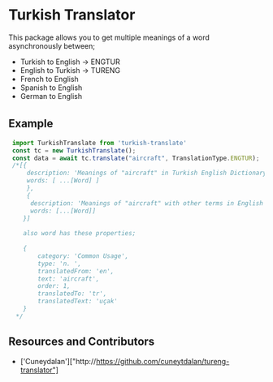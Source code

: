 # Turkish Translator

This package allows you to get multiple meanings of a word asynchronously between;

+ Turkish to English -> ENGTUR
+ English to Turkish -> TURENG
+ French to English
+ Spanish to English
+ German to English

## Example　

```typescript
 import TurkishTranslate from 'turkish-translate' 
 const tc = new TurkishTranslate();
 const data = await tc.translate("aircraft", TranslationType.ENGTUR);
 /*[{
     description: 'Meanings of "aircraft" in Turkish English Dictionary : 42 result(s)',
     words: [ ...[Word] ]
     },
	 {
      description: 'Meanings of "aircraft" with other terms in English Turkish Dictionary : 500 result(s)',
      words: [...[Word]]
    }]
  
    also word has these properties;
  
    {
        category: 'Common Usage',
        type: 'n. ',
        translatedFrom: 'en',
        text: 'aircraft',
        order: 1,
        translatedTo: 'tr',
        translatedText: 'uçak'
    } 
  */
  ```

  ## Resources and Contributors
  - ['Cuneydalan']["http://https://github.com/cuneytdalan/tureng-translator"]

